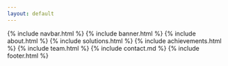 ```yaml
---
layout: default
---
```


{% include navbar.html %}
{% include banner.html %}
{% include about.html %}
{% include solutions.html %}
{% include achievements.html %}
{% include team.html %}
{% include contact.md %}
{% include footer.html %}
